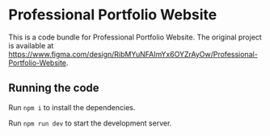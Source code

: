 
  # Professional Portfolio Website

  This is a code bundle for Professional Portfolio Website. The original project is available at https://www.figma.com/design/RibMYuNFAImYx6OYZrAyOw/Professional-Portfolio-Website.

  ## Running the code

  Run `npm i` to install the dependencies.

  Run `npm run dev` to start the development server.
  